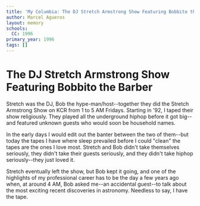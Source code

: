 ```yaml
---
title: 'My Columbia: The DJ Stretch Armstrong Show Featuring Bobbito the Barber'
author: Marcel Agueros
layout: memory
schools:
  CC: 1996
primary_year: 1996
tags: []
---
```

# The DJ Stretch Armstrong Show Featuring Bobbito the Barber

Stretch was the DJ, Bob the hype-man/host--together they did the Stretch Armstrong Show on KCR from 1 to 5 AM Fridays. Starting in '92, I taped their show religiously. They played all the underground hiphop before it got big--and featured unknown guests who would soon be household names.

In the early days I would edit out the banter between the two of them--but today the tapes I have where sleep prevailed before I could "clean" the tapes are the ones I love most. Stretch and Bob didn't take themselves seriously, they didn't take their guests seriously, and they didn't take hiphop seriously--they just loved it.

Stretch eventually left the show, but Bob kept it going, and one of the highlights of my professional career has to be the day a few years ago when, at around 4 AM, Bob asked me--an accidental guest--to talk about the most exciting recent discoveries in astronomy. Needless to say, I have the tape.
